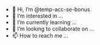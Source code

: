 - 👋 Hi, I’m @temp-acc-se-bonus
- 👀 I’m interested in ...
- 🌱 I’m currently learning ...
- 💞️ I’m looking to collaborate on ...
- 📫 How to reach me ...

<!---
temp-acc-se-bonus/temp-acc-se-bonus is a ✨ special ✨ repository because its `README.md` (this file) appears on your GitHub profile.
You can click the Preview link to take a look at your changes.
--->
